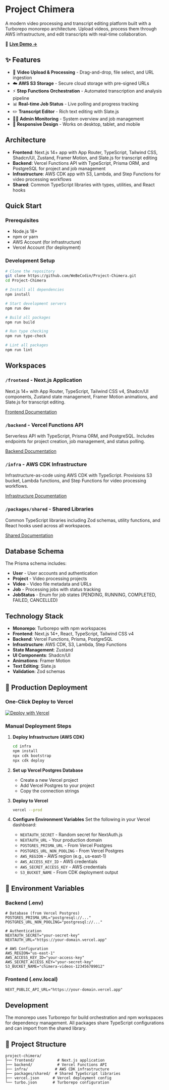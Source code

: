 # Project Chimera

A modern video processing and transcript editing platform built with a Turborepo monorepo architecture. Upload videos, process them through AWS infrastructure, and edit transcripts with real-time collaboration.

🚀 **[Live Demo →](https://project-chimera-beta.vercel.app)** 

## ✨ Features

- 🎥 **Video Upload & Processing** - Drag-and-drop, file select, and URL ingestion
- ☁️ **AWS S3 Storage** - Secure cloud storage with pre-signed URLs  
- ⚡ **Step Functions Orchestration** - Automated transcription and analysis pipeline
- 📊 **Real-time Job Status** - Live polling and progress tracking
- ✏️ **Transcript Editor** - Rich text editing with Slate.js
- 👨‍💼 **Admin Monitoring** - System overview and job management
- 📱 **Responsive Design** - Works on desktop, tablet, and mobile

## Architecture

- **Frontend**: Next.js 14+ app with App Router, TypeScript, Tailwind CSS, Shadcn/UI, Zustand, Framer Motion, and Slate.js for transcript editing
- **Backend**: Vercel Functions API with TypeScript, Prisma ORM, and PostgreSQL for project and job management
- **Infrastructure**: AWS CDK app with S3, Lambda, and Step Functions for video processing workflows
- **Shared**: Common TypeScript libraries with types, utilities, and React hooks

## Quick Start

### Prerequisites

- Node.js 18+ 
- npm or yarn
- AWS Account (for infrastructure)
- Vercel Account (for deployment)

### Development Setup

```bash
# Clone the repository
git clone https://github.com/WeBeCodin/Project-Chimera.git
cd Project-Chimera

# Install all dependencies
npm install

# Start development servers
npm run dev

# Build all packages
npm run build

# Run type checking
npm run type-check

# Lint all packages
npm run lint
```

## Workspaces

### `/frontend` - Next.js Application
Next.js 14+ with App Router, TypeScript, Tailwind CSS v4, Shadcn/UI components, Zustand state management, Framer Motion animations, and Slate.js for transcript editing.

[Frontend Documentation](./frontend/README.md)

### `/backend` - Vercel Functions API
Serverless API with TypeScript, Prisma ORM, and PostgreSQL. Includes endpoints for project creation, job management, and status polling.

[Backend Documentation](./backend/README.md)

### `/infra` - AWS CDK Infrastructure
Infrastructure-as-code using AWS CDK with TypeScript. Provisions S3 bucket, Lambda functions, and Step Functions for video processing workflows.

[Infrastructure Documentation](./infra/README.md)

### `/packages/shared` - Shared Libraries
Common TypeScript libraries including Zod schemas, utility functions, and React hooks used across all workspaces.

[Shared Documentation](./packages/shared/README.md)

## Database Schema

The Prisma schema includes:
- **User** - User accounts and authentication
- **Project** - Video processing projects
- **Video** - Video file metadata and URLs
- **Job** - Processing jobs with status tracking
- **JobStatus** - Enum for job states (PENDING, RUNNING, COMPLETED, FAILED, CANCELLED)

## Technology Stack

- **Monorepo**: Turborepo with npm workspaces
- **Frontend**: Next.js 14+, React, TypeScript, Tailwind CSS v4
- **Backend**: Vercel Functions, Prisma, PostgreSQL
- **Infrastructure**: AWS CDK, S3, Lambda, Step Functions
- **State Management**: Zustand
- **UI Components**: Shadcn/UI
- **Animations**: Framer Motion
- **Text Editing**: Slate.js
- **Validation**: Zod schemas

## 🚀 Production Deployment

### One-Click Deploy to Vercel

[![Deploy with Vercel](https://vercel.com/button)](https://vercel.com/new/clone?repository-url=https%3A%2F%2Fgithub.com%2FWeBeCodin%2FProject-Chimera&env=NEXTAUTH_SECRET,POSTGRES_PRISMA_URL,POSTGRES_URL_NON_POOLING,AWS_ACCESS_KEY_ID,AWS_SECRET_ACCESS_KEY,S3_BUCKET_NAME&envDescription=Environment%20variables%20needed%20for%20Project%20Chimera&envLink=https%3A%2F%2Fgithub.com%2FWeBeCodin%2FProject-Chimera%23environment-variables&project-name=project-chimera&repository-name=project-chimera)

### Manual Deployment Steps

1. **Deploy Infrastructure (AWS CDK)**
   ```bash
   cd infra
   npm install
   npx cdk bootstrap
   npx cdk deploy
   ```

2. **Set up Vercel Postgres Database**
   - Create a new Vercel project
   - Add Vercel Postgres to your project
   - Copy the connection strings

3. **Deploy to Vercel**
   ```bash
   vercel --prod
   ```

4. **Configure Environment Variables**
   Set the following in your Vercel dashboard:
   - `NEXTAUTH_SECRET` - Random secret for NextAuth.js
   - `NEXTAUTH_URL` - Your production domain
   - `POSTGRES_PRISMA_URL` - From Vercel Postgres
   - `POSTGRES_URL_NON_POOLING` - From Vercel Postgres
   - `AWS_REGION` - AWS region (e.g., us-east-1)
   - `AWS_ACCESS_KEY_ID` - AWS credentials
   - `AWS_SECRET_ACCESS_KEY` - AWS credentials
   - `S3_BUCKET_NAME` - From CDK deployment output

## 🔧 Environment Variables

### Backend (.env)
```env
# Database (from Vercel Postgres)
POSTGRES_PRISMA_URL="postgresql://..."
POSTGRES_URL_NON_POOLING="postgresql://..."

# Authentication
NEXTAUTH_SECRET="your-secret-key"
NEXTAUTH_URL="https://your-domain.vercel.app"

# AWS Configuration  
AWS_REGION="us-east-1"
AWS_ACCESS_KEY_ID="your-access-key"
AWS_SECRET_ACCESS_KEY="your-secret-key"
S3_BUCKET_NAME="chimera-videos-123456789012"
```

### Frontend (.env.local)
```env
NEXT_PUBLIC_API_URL="https://your-domain.vercel.app"
```

## Development

The monorepo uses Turborepo for build orchestration and npm workspaces for dependency management. All packages share TypeScript configurations and can import from the shared library.

## 📁 Project Structure

```
project-chimera/
├── frontend/          # Next.js application
├── backend/           # Vercel Functions API  
├── infra/            # AWS CDK infrastructure
├── packages/shared/  # Shared TypeScript libraries
├── vercel.json      # Vercel deployment config
└── turbo.json       # Turborepo configuration
```